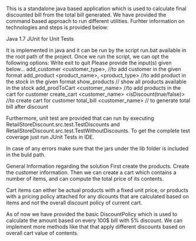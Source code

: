 This is a standalone java based application which is used to calculate final discounted bill from the total bill generated. We have provided the command based approach to run different utilities. Furhter information on technologies and steps is provided below:

Java 1.7
JUnit for Unit Tests

It is implemented in java and it can be run by the script run.bat available in the root path of the project. Once we run the script, we can opt the following options:
Write exit to quit
Please provide the input(s) given below...
add_customer <customer_type>, <name> <date>		//to add customer in the given format
add_product <product_name>, <price> <product_type> 	//to add product in the stock in the given 	format
show_products										// show all products available in the stock
add_prodToCart <customer_name> <productName> <quantity>	//to add products in the cart for customer
create_cart <customer_name> <isDiscount(true/false)>	//to create cart for customer
total_bill <customer_name> 								// to generate total bill after discount


Furthermore, unit test are provided that can run by executing RetailStoreDiscount.src.test.TestDiscounts and RetailStoreDiscount.src.test.TestWithoutDiscounts. To get the complete test coverage just run JUnit Tests in IDE.

In case of any errors make sure that the jars under the lib folder is included in the buld path.

General Information regarding the solution
First create the products.
Create the customer information.
Then we can create a cart which contains a number of items, and can compute the total price of its contents.

Cart items can either be actual products with a fixed unit price, or products with a pricing policy attached for any dicounts that are calculated based on items and not the overall discount policy of current cart.

As of now we have provided the basic DiscountPolicy which is used to calculate the amount based on every 100$ bill with 5% discount. We can implement more methods like that that apply different discounts based on overall cart value of contents. 